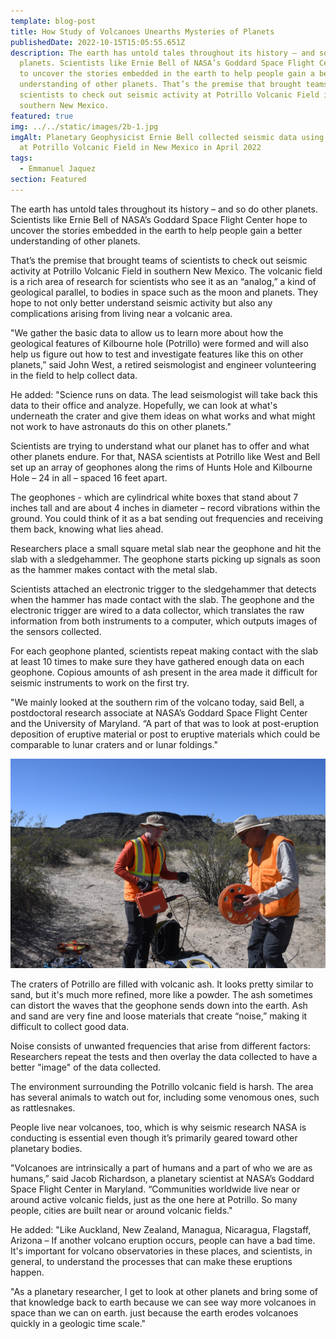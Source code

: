 ```yaml
---
template: blog-post
title: How Study of Volcanoes Unearths Mysteries of Planets
publishedDate: 2022-10-15T15:05:55.651Z
description: The earth has untold tales throughout its history – and so do other
  planets. Scientists like Ernie Bell of NASA’s Goddard Space Flight Center hope
  to uncover the stories embedded in the earth to help people gain a better
  understanding of other planets. That’s the premise that brought teams of
  scientists to check out seismic activity at Potrillo Volcanic Field in
  southern New Mexico.
featured: true
img: ../../static/images/2b-1.jpg
imgAlt: Planetary Geophysicist Ernie Bell collected seismic data using geophones
  at Potrillo Volcanic Field in New Mexico in April 2022
tags:
  - Emmanuel Jaquez
section: Featured
---
```

The earth has untold tales throughout its history – and so do other planets. Scientists like Ernie Bell of NASA’s Goddard Space Flight Center hope to uncover the stories embedded in the earth to help people gain a better understanding of other planets. 

That’s the premise that brought teams of scientists to check out seismic activity at Potrillo Volcanic Field in southern New Mexico. The volcanic field is a rich area of research for scientists who see it as an “analog,” a kind of geological parallel, to bodies in space such as the moon and planets. They hope to not only better understand seismic activity but also any complications arising from living near a volcanic area.

"We gather the basic data to allow us to learn more about how the geological features of Kilbourne hole (Potrillo) were formed and will also help us figure out how to test and investigate features like this on other planets,” said John West, a retired seismologist and engineer volunteering in the field to help collect data.

He added: "Science runs on data. The lead seismologist will take back this data to their office and analyze. Hopefully, we can look at what's underneath the crater and give them ideas on what works and what might not work to have astronauts do this on other planets."

Scientists are trying to understand what our planet has to offer and what other planets endure.
For that, NASA scientists at Potrillo like West and Bell set up an array of geophones along the rims of Hunts Hole and Kilbourne Hole – 24 in all – spaced 16 feet apart.

The geophones - which are cylindrical white boxes that stand about 7 inches tall and are about 4 inches in diameter – record vibrations within the ground. You could think of it as a bat sending out frequencies and receiving them back, knowing what lies ahead. 

Researchers place a small square metal slab near the geophone and hit the slab with a sledgehammer. The geophone starts picking up signals as soon as the hammer makes contact with the metal slab.

Scientists attached an electronic trigger to the sledgehammer that detects when the hammer has made contact with the slab. The geophone and the electronic trigger are wired to a data collector, which translates the raw information from both instruments to a computer, which outputs images of the sensors collected. 

For each geophone planted, scientists repeat making contact with the slab at least 10 times to make sure they have gathered enough data on each geophone. Copious amounts of ash present in the area made it difficult for seismic instruments to work on the first try. 

"We mainly looked at the southern rim of the volcano today, said Bell, a postdoctoral research associate at NASA’s Goddard Space Flight Center and the University of Maryland. “A part of that was to look at post-eruption deposition of eruptive material or post to eruptive materials which could be comparable to lunar craters and or lunar foldings."

![](../../static/images/2b-2.jpg "Ernie Bell (left) and John West (right) setting up geophones within the volcanic crater.")

The craters of Potrillo are filled with volcanic ash. It looks pretty similar to sand, but it's much more refined, more like a powder. The ash sometimes can distort the waves that the geophone sends down into the earth. Ash and sand are very fine and loose materials that create “noise,” making it difficult to collect good data. 

Noise consists of unwanted frequencies that arise from different factors: Researchers repeat the tests and then overlay the data collected to have a better "image" of the data collected.

The environment surrounding the Potrillo volcanic field is harsh.  The area has several animals to watch out for, including some venomous ones, such as rattlesnakes.

People live near volcanoes, too, which is why seismic research NASA is conducting is essential even though it’s primarily geared toward other planetary bodies. 

"Volcanoes are intrinsically a part of humans and a part of who we are as humans,” said Jacob Richardson, a planetary scientist at NASA’s Goddard Space Flight Center in Maryland. “Communities worldwide live near or around active volcanic fields, just as the one here at Potrillo. So many people, cities are built near or around volcanic fields."

He added: "Like Auckland, New Zealand, Managua, Nicaragua, Flagstaff, Arizona – If another volcano eruption occurs, people can have a bad time. It's important for volcano observatories in these places, and scientists, in general, to understand the processes that can make these eruptions happen.

"As a planetary researcher, I get to look at other planets and bring some of that knowledge back to earth because we can see way more volcanoes in space than we can on earth. just because the earth erodes volcanoes quickly in a geologic time scale."